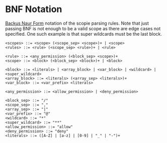 # BNF Notation
[Backus Naur Form](https://www.geeksforgeeks.org/bnf-notation-in-compiler-design/) notation of the scopie
parsing rules.
Note that just passing BNF is not enough to be a valid scope as there are edge cases not specified.
One such example is that super wildcards must be the last block.

```bnf
<scopes> ::= <scope> (<scope_sep> <scope>)+ | <scope>
<rules> ::= <rule> (<scope_sep> <rule>)+ | <rule>

<rule> ::= <any_permission> (<block_sep> <scope>)+
<scope> ::= <block> (<block_sep> <block>)+ | <block>

<block> ::= <literals> | <array_block> | <var_block> | <wildcard> | <super_wildcard>
<array_block> ::= <literals> (<array_sep> <literals>)+
<var_block> ::= <var_prefix> <literals>

<any_permission> ::= <allow_permission> | <deny_permission>

<block_sep> ::= "/"
<scope_sep> ::= ","
<array_sep> ::= "|"
<var_prefix> ::= "@"
<wildcard> ::= "*"
<super_wildcard> ::= "**"
<allow_permission> ::= "allow"
<deny_permission> ::= "deny"
<literals> ::= ([A-Z] | [a-z] | [0-9] | "_" | "-")+
```
